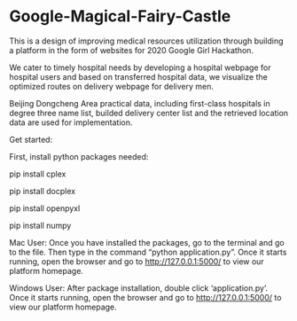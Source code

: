 # Google-Magical-Fairy-Castle
This is a design of improving medical resources utilization through building a platform in the form of websites for 2020 Google Girl Hackathon. 

We cater to timely hospital needs by developing a hospital webpage for hospital users and based on transferred hospital data, we visualize the optimized routes on delivery webpage for delivery men.  

Beijing Dongcheng Area practical data, including first-class hospitals in degree three name list, builded delivery center list and the retrieved location data are used for implementation. 

Get started: 

First, install python packages needed:

pip install cplex

pip install docplex

pip install openpyxl

pip install numpy


Mac User:
Once you have installed the packages, go to the terminal and go to the file. Then type in the command “python application.py”. Once it starts running, open the browser and go to http://127.0.0.1:5000/ to view our platform homepage.

Windows User:
After package installation, double click ‘application.py’. Once it starts running, open the browser and go to http://127.0.0.1:5000/ to view our platform homepage. 
